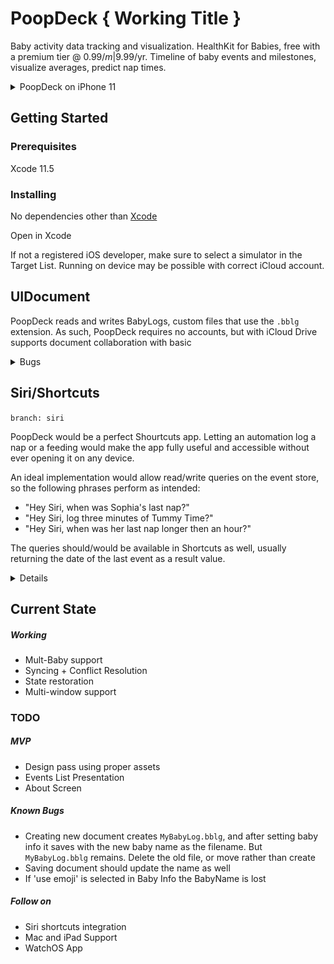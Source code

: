# PoopDeck { Working Title }

Baby activity data tracking and visualization. HealthKit for Babies, free with a premium tier @ $0.99/m|$9.99/yr. Timeline of baby events and milestones, visualize averages, predict nap times. 

<details>
<summary>PoopDeck on iPhone 11</summary>

![iPhone 11 Screenshot](iPhone11Screenshot.png)

</details>

## Getting Started

### Prerequisites

Xcode 11.5

### Installing

No dependencies other than [Xcode](https://apps.apple.com/us/app/xcode/id497799835?mt=12)

Open in Xcode

If not a registered iOS developer, make sure to select a simulator in the Target List. Running on device may be possible with correct iCloud account.

## UIDocument

PoopDeck reads and writes BabyLogs, custom files that use the `.bblg` extension. As such, PoopDeck requires no accounts, but with iCloud Drive supports document collaboration with basic

<details>

<summary>Bugs</summary>

- In early implementations conflict resolution resulted in lost data when a `BBLG` was open on two devices at the same time. Conflict resolution and file update receiver have both been refactored since then, but this bug hasn't been tested since then in favor of focusing on a 'single user' experience at a time. For now avoid opening 'prime' data on multiple devices

</details>

## Siri/Shortcuts

`branch: siri`

PoopDeck would be a perfect Shourtcuts app. Letting an automation log a nap or a feeding would make the app fully useful and accessible without ever opening it on any device.

An ideal implementation would allow read/write queries on the event store, so the following phrases perform as intended:

- "Hey Siri, when was Sophia's last nap?"
- "Hey Siri, log three minutes of Tummy Time?"
- "Hey Siri, when was her last nap longer then an hour?"

The queries should/would be available in Shortcuts as well, usually returning the date of the last event as a result value.

<details>
<sumary>Current State</summary>

Have an Intent Extension and an initial `Get Last Diaper Change` intent. Accepted inputs are the Date to filter by (defaults to now), and the `state` of the Diaper (wet, poopy, etc). It shows up correctly in Shortcuts and works with Siri, and my Intent is triggered. I was able to pass the file URL Bookmark Data, which is how I've been restoring application state, so the intent is to have the Intent (heh) open the correct Document (or accept it as input if needed)

Currently it seems I've not scoped the file access permissions correctly, because the Intent Extension shows an error when trying to decode the bookmark that doesn't apper in the iOS App Target. I need to revisit UIDocument access from extensions

**REMINDER: WWDC**

</details>

## Current State

##### Working

- Mult-Baby support
- Syncing + Conflict Resolution
- State restoration
- Multi-window support


### TODO

##### MVP

- Design pass using proper assets
- Events List Presentation
- About Screen

##### Known Bugs

- Creating new document creates `MyBabyLog.bblg`, and after setting baby info it saves with the new baby name as the filename. But `MyBabyLog.bblg` remains. Delete the old file, or move rather than create
- Saving document should update the name as well
- If 'use emoji' is selected in Baby Info the BabyName is lost

##### Follow on

- Siri shortcuts integration
- Mac and iPad Support 
- WatchOS App
